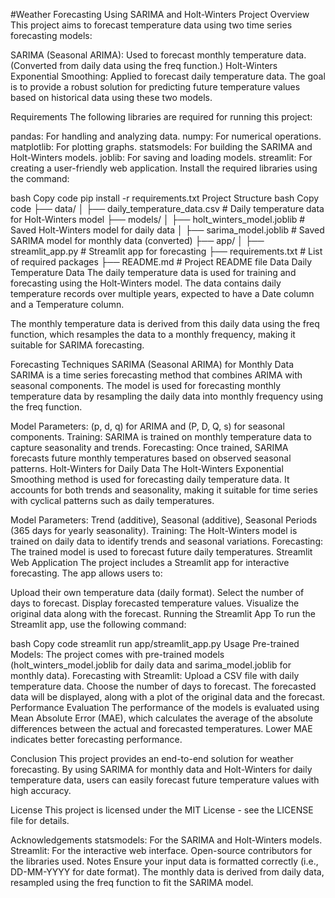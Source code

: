 #Weather Forecasting Using SARIMA and Holt-Winters
Project Overview
This project aims to forecast temperature data using two time series forecasting models:

SARIMA (Seasonal ARIMA): Used to forecast monthly temperature data. (Converted from daily data using the freq function.)
Holt-Winters Exponential Smoothing: Applied to forecast daily temperature data.
The goal is to provide a robust solution for predicting future temperature values based on historical data using these two models.

Requirements
The following libraries are required for running this project:

pandas: For handling and analyzing data.
numpy: For numerical operations.
matplotlib: For plotting graphs.
statsmodels: For building the SARIMA and Holt-Winters models.
joblib: For saving and loading models.
streamlit: For creating a user-friendly web application.
Install the required libraries using the command:

bash
Copy code
pip install -r requirements.txt
Project Structure
bash
Copy code
├── data/
│   ├── daily_temperature_data.csv        # Daily temperature data for Holt-Winters model
├── models/
│   ├── holt_winters_model.joblib         # Saved Holt-Winters model for daily data
│   ├── sarima_model.joblib               # Saved SARIMA model for monthly data (converted)
├── app/
│   ├── streamlit_app.py                  # Streamlit app for forecasting
├── requirements.txt                      # List of required packages
├── README.md                             # Project README file
Data
Daily Temperature Data
The daily temperature data is used for training and forecasting using the Holt-Winters model. The data contains daily temperature records over multiple years, expected to have a Date column and a Temperature column.

The monthly temperature data is derived from this daily data using the freq function, which resamples the data to a monthly frequency, making it suitable for SARIMA forecasting.

Forecasting Techniques
SARIMA (Seasonal ARIMA) for Monthly Data
SARIMA is a time series forecasting method that combines ARIMA with seasonal components. The model is used for forecasting monthly temperature data by resampling the daily data into monthly frequency using the freq function.

Model Parameters: (p, d, q) for ARIMA and (P, D, Q, s) for seasonal components.
Training: SARIMA is trained on monthly temperature data to capture seasonality and trends.
Forecasting: Once trained, SARIMA forecasts future monthly temperatures based on observed seasonal patterns.
Holt-Winters for Daily Data
The Holt-Winters Exponential Smoothing method is used for forecasting daily temperature data. It accounts for both trends and seasonality, making it suitable for time series with cyclical patterns such as daily temperatures.

Model Parameters: Trend (additive), Seasonal (additive), Seasonal Periods (365 days for yearly seasonality).
Training: The Holt-Winters model is trained on daily data to identify trends and seasonal variations.
Forecasting: The trained model is used to forecast future daily temperatures.
Streamlit Web Application
The project includes a Streamlit app for interactive forecasting. The app allows users to:

Upload their own temperature data (daily format).
Select the number of days to forecast.
Display forecasted temperature values.
Visualize the original data along with the forecast.
Running the Streamlit App
To run the Streamlit app, use the following command:

bash
Copy code
streamlit run app/streamlit_app.py
Usage
Pre-trained Models: The project comes with pre-trained models (holt_winters_model.joblib for daily data and sarima_model.joblib for monthly data).
Forecasting with Streamlit:
Upload a CSV file with daily temperature data.
Choose the number of days to forecast.
The forecasted data will be displayed, along with a plot of the original data and the forecast.
Performance Evaluation
The performance of the models is evaluated using Mean Absolute Error (MAE), which calculates the average of the absolute differences between the actual and forecasted temperatures. Lower MAE indicates better forecasting performance.

Conclusion
This project provides an end-to-end solution for weather forecasting. By using SARIMA for monthly data and Holt-Winters for daily temperature data, users can easily forecast future temperature values with high accuracy.

License
This project is licensed under the MIT License - see the LICENSE file for details.

Acknowledgements
statsmodels: For the SARIMA and Holt-Winters models.
Streamlit: For the interactive web interface.
Open-source contributors for the libraries used.
Notes
Ensure your input data is formatted correctly (i.e., DD-MM-YYYY for date format).
The monthly data is derived from daily data, resampled using the freq function to fit the SARIMA model.
